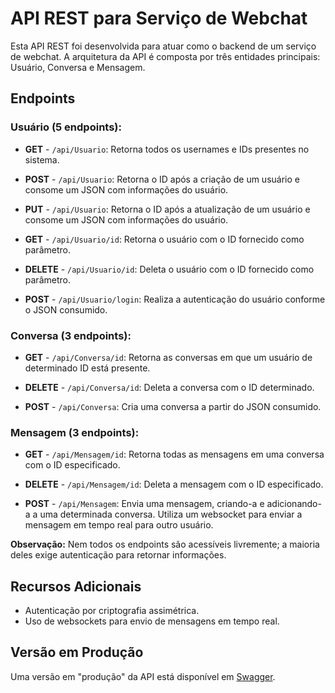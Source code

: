 # API REST para Serviço de Webchat

Esta API REST foi desenvolvida para atuar como o backend de um serviço de webchat. A arquitetura da API é composta por três entidades principais: Usuário, Conversa e Mensagem.

## Endpoints

### Usuário (5 endpoints):

- **GET** - `/api/Usuario`:
  Retorna todos os usernames e IDs presentes no sistema.

- **POST** - `/api/Usuario`:
  Retorna o ID após a criação de um usuário e consome um JSON com informações do usuário.

- **PUT** - `/api/Usuario`:
  Retorna o ID após a atualização de um usuário e consome um JSON com informações do usuário.

- **GET** - `/api/Usuario/id`:
  Retorna o usuário com o ID fornecido como parâmetro.

- **DELETE** - `/api/Usuario/id`:
  Deleta o usuário com o ID fornecido como parâmetro.

- **POST** - `/api/Usuario/login`:
  Realiza a autenticação do usuário conforme o JSON consumido.

### Conversa (3 endpoints):

- **GET** - `/api/Conversa/id`:
  Retorna as conversas em que um usuário de determinado ID está presente.

- **DELETE** - `/api/Conversa/id`:
  Deleta a conversa com o ID determinado.

- **POST** - `/api/Conversa`:
  Cria uma conversa a partir do JSON consumido.

### Mensagem (3 endpoints):

- **GET** - `/api/Mensagem/id`:
  Retorna todas as mensagens em uma conversa com o ID especificado.

- **DELETE** - `/api/Mensagem/id`:
  Deleta a mensagem com o ID especificado.

- **POST** - `/api/Mensagem`:
  Envia uma mensagem, criando-a e adicionando-a a uma determinada conversa. Utiliza um websocket para enviar a mensagem em tempo real para outro usuário.

**Observação:** Nem todos os endpoints são acessíveis livremente; a maioria deles exige autenticação para retornar informações.

## Recursos Adicionais

- Autenticação por criptografia assimétrica.
- Uso de websockets para envio de mensagens em tempo real.

## Versão em Produção

Uma versão em "produção" da API está disponível em [Swagger](https://api-simplechat.azurewebsites.net/swagger).
